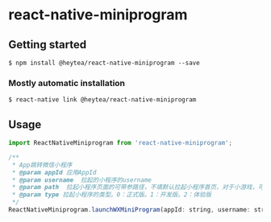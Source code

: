 # react-native-miniprogram

## Getting started

`$ npm install @heytea/react-native-miniprogram --save`

### Mostly automatic installation

`$ react-native link @heytea/react-native-miniprogram`

## Usage
```javascript
import ReactNativeMiniprogram from 'react-native-miniprogram';

/**
 * App跳转微信小程序
 * @param appId 应用AppId
 * @param username  拉起的小程序的username
 * @param path  拉起小程序页面的可带参路径，不填默认拉起小程序首页，对于小游戏，可以只传入 query 部分，来实现传参效果，如：传入 "?foo=bar"
 * @param type 拉起小程序的类型。0：正式版。1：开发版。2：体验版
 */
ReactNativeMiniprogram.launchWXMiniProgram(appId: string, username: string, path: string, type: MINIPTOGRAM_TYPE): Promise<null>;

```
